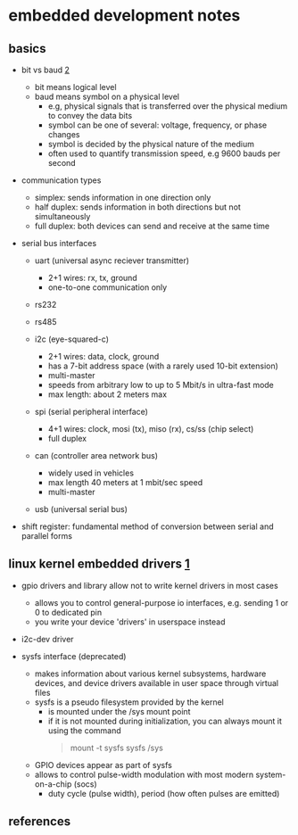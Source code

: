 # embedded development notes

## basics

- bit vs baud [2]
  - bit means logical level
  - baud means symbol on a physical level
    - e.g, physical signals that is transferred over the physical medium to convey the data bits
    - symbol can be one of several: voltage, frequency, or phase changes
    - symbol is decided by the physical nature of the medium
    - often used to quantify transmission speed, e.g 9600 bauds per second

- communication types
  - simplex: sends information in one direction only
  - half duplex: sends information in both directions but not simultaneously
  - full duplex: both devices can send and receive at the same time

- serial bus interfaces
  - uart (universal async reciever transmitter)
    - 2+1 wires: rx, tx, ground
    - one-to-one communication only

  - rs232
  - rs485

  - i2c (eye-squared-c)
    - 2+1 wires: data, clock, ground
    - has a 7-bit address space (with a rarely used 10-bit extension)
    - multi-master
    - speeds from arbitrary low to up to 5 Mbit/s in ultra-fast mode
    - max length: about 2 meters max
  
  - spi (serial peripheral interface)
    - 4+1 wires: clock, mosi (tx), miso (rx), cs/ss (chip select)
    - full duplex

  - can (controller area network bus)
    - widely used in vehicles
    - max length 40 meters at 1 mbit/sec speed
    - multi-master

  - usb (universal serial bus)

- shift register: fundamental method of conversion between serial and parallel forms


## linux kernel embedded drivers [1]

- gpio drivers and library allow not to write kernel drivers in most cases
  - allows you to control general-purpose io interfaces, e.g. sending 1 or 0 to dedicated pin
  - you write your device 'drivers' in userspace instead

- i2c-dev driver

- sysfs interface (deprecated)
  - makes information about various kernel subsystems, hardware devices, and device drivers 
    available in user space through virtual files
  - sysfs is a pseudo filesystem provided by the kernel 
    - is mounted under the /sys mount point
    - if it is not mounted during initialization, you can always mount it using the command
      > mount -t sysfs sysfs /sys
  - GPIO devices appear as part of sysfs
  - allows to control pulse-width modulation with most modern system-on-a-chip (socs)
    - duty cycle (pulse width), period (how often pulses are emitted)


## references

[1]: https://www.youtube.com/watch?v=QIO2pJqMxjE
[2]: https://stackoverflow.com/questions/20534417/what-is-the-difference-between-baud-rate-and-bit-rate

